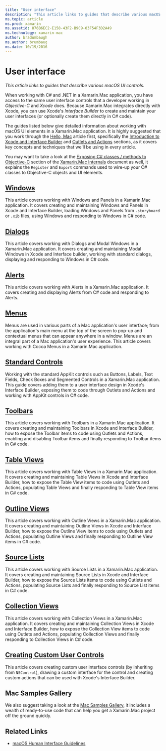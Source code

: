 ```yaml
---
title: "User interface"
description: "This article links to guides that describe various macOS UI controls."
ms.topic: article
ms.prod: xamarin
ms.assetid: 876B6EC2-E158-43F2-B9C9-03F54F3D2A49
ms.technology: xamarin-mac
author: bradumbaugh
ms.author: brumbaug
ms.date: 10/19/2016
---
```


# User interface

_This article links to guides that describe various macOS UI controls._

When working with C# and .NET in a Xamarin.Mac application, you have access to the same user interface controls that a developer working in *Objective-C* and *Xcode* does. Because Xamarin.Mac integrates directly with Xcode, you can use Xcode's _Interface Builder_ to create and maintain your user interfaces (or optionally create them directly in C# code).

The guides listed below give detailed information about working with macOS UI elements in a Xamarin.Mac application. It is highly suggested that you work through the [Hello, Mac](~/mac/get-started/hello-mac.md) article first, specifically the [Introduction to Xcode and Interface Builder](~/mac/get-started/hello-mac.md#Introduction_to_Xcode_and_Interface_Builder) and [Outlets and Actions](~/mac/get-started/hello-mac.md#Outlets_and_Actions) sections, as it covers key concepts and techniques that we'll be using in every article.

You may want to take a look at the [Exposing C# classes / methods to Objective-C](~/mac/internals/how-it-works.md#exposing-c-classes--methods-to-objective-c) section of the [Xamarin.Mac Internals](~/mac/internals/how-it-works.md) document as well, it explains the `Register` and `Export` commands used to wire-up your C# classes to Objective-C objects and UI elements.

## [Windows](~/mac/user-interface/window.md)

This article covers working with Windows and Panels in a Xamarin.Mac application. It covers creating and maintaining Windows and Panels in Xcode and Interface Builder, loading Windows and Panels from `.storyboard` or `.xib` files, using Windows and responding to Windows in C# code.

## [Dialogs](~/mac/user-interface/dialog.md)

This article covers working with Dialogs and Modal Windows in a Xamarin.Mac application. It covers creating and maintaining Modal Windows in Xcode and Interface builder, working with standard dialogs, displaying and responding to Windows in C# code.

## [Alerts](~/mac/user-interface/alert.md)

This article covers working with Alerts in a Xamarin.Mac application. It covers creating and displaying Alerts from C# code and responding to Alerts.

## [Menus](~/mac/user-interface/menu.md)

Menus are used in various parts of a Mac application's user interface; from the application's main menu at the top of the screen to pop-up and contextual menus that can appear anywhere in a window. Menus are an integral part of a Mac application's user experience. This article covers working with Cocoa Menus in a Xamarin.Mac application.

## [Standard Controls](~/mac/user-interface/standard-controls.md)

Working with the standard AppKit controls such as Buttons, Labels, Text Fields, Check Boxes and Segmented Controls in a Xamarin.Mac application. This guide covers adding them to a user interface design in Xcode's Interface Builder, exposing them to code through Outlets and Actions and working with AppKit controls in C# code.

## [Toolbars](~/mac/user-interface/toolbar.md)

This article covers working with Toolbars in a Xamarin.Mac application. It covers creating and maintaining Toolbars in Xcode and Interface Builder, how to expose the Toolbar items to code using Outlets and Actions, enabling and disabling Toolbar items and finally responding to Toolbar items in C# code.

## [Table Views](~/mac/user-interface/table-view.md)

This article covers working with Table Views in a Xamarin.Mac application. It covers creating and maintaining Table Views in Xcode and Interface Builder, how to expose the Table View items to code using Outlets and Actions, populating Table Views and finally responding to Table View items in C# code.

## [Outline Views](~/mac/user-interface/outline-view.md)

This article covers working with Outline Views in a Xamarin.Mac application. It covers creating and maintaining Outline Views in Xcode and Interface Builder, how to expose the Outline View items to code using Outlets and Actions, populating Outline Views and finally responding to Outline View items in C# code.

## [Source Lists](~/mac/user-interface/source-list.md)

This article covers working with Source Lists in a Xamarin.Mac application. It covers creating and maintaining Source Lists in Xcode and Interface Builder, how to expose the Source Lists items to code using Outlets and Actions, populating Source Lists and finally responding to Source List items in C# code.

## [Collection Views](~/mac/user-interface/collection-view.md)

This article covers working with Collection Views in a Xamarin.Mac application. It covers creating and maintaining Collection Views in Xcode and Interface Builder, how to expose the Collection View items to code using Outlets and Actions, populating Collection Views and finally responding to Collection Views in C# code.

## [Creating Custom User Controls](~/mac/user-interface/custom-controls.md)

This article covers creating custom user interface controls (by inheriting from `NSControl`), drawing a custom interface for the control and creating custom actions that can be used with Xcode's Interface Builder.

## Mac Samples Gallery

We also suggest taking a look at the [Mac Samples Gallery](https://developer.xamarin.com/samples/mac/all/), it includes a wealth of ready-to-use code that can help you get a Xamarin.Mac project off the ground quickly.

## Related Links

- [macOS Human Interface Guidelines](https://developer.apple.com/macos/human-interface-guidelines/overview/themes/)
